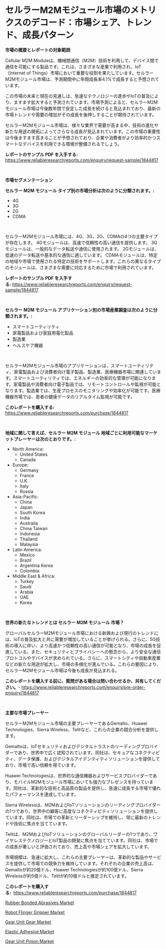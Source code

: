 <p><h1>セルラーM2Mモジュール市場のメトリクスのデコード：市場シェア、トレンド、成長パターン</h1></p><p><strong>市場の概要とレポートの対象範囲</strong></p>
<p><p>Cellular M2M Moduleは、機械間通信（M2M）技術を利用して、デバイス間で通信を可能にする製品です。これは、さまざまな産業で利用され、IoT（Internet of Things）市場において重要な役割を果たしています。セルラーM2Mモジュール市場は、予測期間中に年間成長率4.1%で成長すると予想されています。</p><p>この市場の未来と現在の見通しは、急速なテクノロジーの進歩やIoTの普及により、ますます拡大すると予測されています。市場予測によると、セルラーM2Mモジュール市場は今後数年間で安定した成長を続けると見込まれており、最新の市場トレンドや需要の増加がその成長を後押しすることが期待されています。</p><p>セルラーM2Mモジュール市場は、様々な業界で需要が高まる中、技術の進化や新たな用途の開拓によってさらなる成長が見込まれています。この市場の重要性は今後ますます高まることが予想されており、企業や消費者がより効率的かつスマートなデバイスを利用できる環境が整備されるでしょう。</p></p>
<p><strong>レポートのサンプル PDF を入手する:</strong> <a href="https://www.reliableresearchreports.com/enquiry/request-sample/1844817">https://www.reliableresearchreports.com/enquiry/request-sample/1844817</a></p>
<p>&nbsp;</p>
<p><strong>市場セグメンテーション</strong></p>
<p><strong>セルラー M2M モジュール タイプ別の市場分析は次のように分類されます。:</strong></p>
<p><ul><li>4G</li><li>3G</li><li>2G</li><li>CDMA</li></ul></p>
<p>&nbsp;</p>
<p><p>セルラーM2Mモジュール市場には、4G、3G、2G、CDMAの4つの主要タイプが存在します。 4Gモジュールは、高速で信頼性の高い通信を提供します。 3Gモジュールは、一般的なデータ転送や通信に使用されます。 2Gモジュールは、低速のデータ転送や基本的な通信に適しています。 CDMAモジュールは、特定の地域や市場で使用される特定の技術をサポートします。これらの異なるタイプのモジュールは、さまざまな需要に対応するために市場で利用されています。</p></p>
<p><strong>レポートのサンプル PDF を入手する:</strong>&nbsp;<a href="https://www.reliableresearchreports.com/enquiry/request-sample/1844817">https://www.reliableresearchreports.com/enquiry/request-sample/1844817</a></p>
<p>&nbsp;</p>
<p><strong> セルラー M2M モジュール アプリケーション別の市場産業調査は次のように分類されます。:</strong></p>
<p><ul><li>スマートユーティリティ</li><li>家電製品および家庭用電化製品</li><li>製造業</li><li>ヘルスケア機器</li></ul></p>
<p>&nbsp;</p>
<p><p>セルラーM2Mモジュール市場のアプリケーションは、スマートユーティリティ、家電製品および消費者向け電子製品、製造業、医療機器市場に関連しています。スマートユーティリティでは、エネルギーの効率的な管理が可能になります。家電製品や消費者向け電子製品では、リモートコントロールや監視が可能となります。製造業では、生産プロセスのモニタリングや効率化が可能です。医療機器市場では、患者の健康データのリアルタイム監視が可能です。</p></p>
<p><strong>このレポートを購入する:</strong>&nbsp; <a href="https://www.reliableresearchreports.com/purchase/1844817">https://www.reliableresearchreports.com/purchase/1844817</a></p>
<p>&nbsp;</p>
<p><strong>地域に関して言えば、セルラー M2M モジュール 地域ごとに利用可能なマーケットプレーヤーは次のとおりです。:</strong></p>
<p><ul>
    <li>
        North America:
        <ul>
            <li>United States</li>
            <li>Canada</li>
        </ul>
    </li>
    <li>
        Europe:
        <ul>
            <li>Germany</li>
            <li>France</li>
            <li>U.K.</li>
            <li>Italy</li>
            <li>Russia</li>
        </ul>
    </li>
    <li>
        Asia-Pacific:
        <ul>
            <li>China</li>
            <li>Japan</li>
            <li>South Korea</li>
            <li>India</li>
            <li>Australia</li>
            <li>China Taiwan</li>
            <li>Indonesia</li>
            <li>Thailand</li>
            <li>Malaysia</li>
        </ul>
    </li>
    <li>
        Latin America:
        <ul>
            <li>Mexico</li>
            <li>Brazil</li>
            <li>Argentina Korea</li>
            <li>Colombia</li>
        </ul>
    </li>
    <li>
        Middle East & Africa:
        <ul>
            <li>Turkey</li>
            <li>Saudi</li>
            <li>Arabia</li>
            <li>UAE</li>
            <li>Korea</li>
        </ul>
    </li>
    </ul></p>
<p>&nbsp;</p>
<p><strong>世界の新たなトレンドとは セルラー M2M モジュール 市場？</strong></p>
<p><p>グローバルセルラーM2Mモジュール市場における新興および現行のトレンドには、IoTの普及拡大と共に需要が増加していることが挙げられる。さらに、5G技術の導入に伴い、より高速かつ信頼性の高い通信が可能となり、市場の成長を促進している。また、セキュリティとプライバシーへの懸念から、より安全な通信プロトコルやデバイスが求められている。さらに、スマートシティや自動車産業などの新たな用途が拡大し、市場の多様化が進んでいる。これらの要因により、セルラーM2Mモジュール市場は今後も成長が見込まれる。</p></p>
<p><strong>このレポートを購入する前に、質問がある場合は問い合わせるか、共有してください。</strong>- <a href="https://www.reliableresearchreports.com/enquiry/pre-order-enquiry/1844817">https://www.reliableresearchreports.com/enquiry/pre-order-enquiry/1844817</a></p>
<p>&nbsp;</p>
<p><strong>主要な市場プレーヤー</strong></p>
<p><p>セルラーM2Mモジュール市場の主要プレーヤーであるGemalto、Huawei Technologies、Sierra Wireless、Telitなど、これらの企業の競合分析を提供します。</p><p>Gemaltoは、IoTセキュリティおよびデジタルトラストのリーディングプロバイダーであり、世界中で広く認知されています。同社は、セキュアなコネクティビティ、データ保護、およびデジタルアイデンティティソリューションを提供しており、市場で高い信頼を得ています。</p><p>Huawei Technologiesは、世界的な通信機器およびサービスプロバイダーであり、モバイルM2Mモジュール市場においても強力なプレゼンスを持っています。同社は、革新的な技術と高品質の製品を提供し、急速に成長する市場で優れたパフォーマンスを達成しています。</p><p>Sierra Wirelessは、M2MおよびIoTソリューションのリーディングプロバイダーの1つであり、世界中の顧客に高度なコネクティビティソリューションを提供しています。同社は、市場での革新とリーダーシップを維持し、常に最新のトレンドや技術に焦点を当てています。</p><p>Telitは、M2MおよびIoTソリューションのグローバルリーダーの1つであり、ワイヤレステクノロジーとIoT製品の開発に焦点を当てています。同社は、市場での成長が著しいと評価されており、売上高や市場シェアを拡大しています。</p><p>市場規模は、急速に拡大し、これらの主要プレーヤーは、革新的な製品やサービスを提供して市場での競争力を維持しています。それぞれの企業の売上高は、Gemaltoが約20億ドル、Huawei Technologiesが約100億ドル、Sierra Wirelessが約5億ドル、Telitが約10億ドルと推定されています。</p></p>
<p><strong>このレポートを購入する:</strong>&nbsp;&nbsp;<a href="https://www.reliableresearchreports.com/purchase/1844817">https://www.reliableresearchreports.com/purchase/1844817</a></p>
<p><p><a href="https://view.publitas.com/reportprime-1/rubber-bonded-abrasives-market-provides-detailed-segmentation-of-this-market-based-on-type-application-and-region-and-forecast-for-the-period-from-2024-2031/">Rubber Bonded Abrasives Market</a></p><p><a href="https://github.com/Angelnienowdseej3e45z3p8c/Market-Research-Report-List-1/blob/main/robot-flinger-gripper-market.md">Robot Flinger Gripper Market</a></p><p><a href="https://sulfuric-clavicle-d39.notion.site/Gear-Unit-Gear-Market-Size-Growing-and-Forecasted-for-period-from-2024-2031-and-provides-complete--58de53247d6147bcaba0f2c05a9cf8c0">Gear Unit Gear Market</a></p><p><a href="https://view.publitas.com/reportprime-1/elastic-adhesive-market-research-report-the-key-to-successful-business-strategy-forecasted-for-period-from-2024-2031/">Elastic Adhesive Market</a></p><p><a href="https://automatic-knee-4c7.notion.site/Gear-Unit-Pinion-Market-Size-Growth-Outlook-from-2024-to-2031-projecting-at-Market-s-Trends-Analys-3e312a215d6d446bab2a236a7c54cc14">Gear Unit Pinion Market</a></p></p>